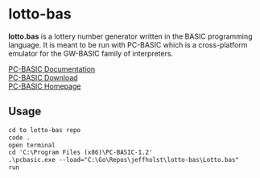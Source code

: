 # lotto-bas

**lotto.bas** is a lottery number generator written in the BASIC programming language.  It is meant to be run with PC-BASIC which is a cross-platform emulator for the GW-BASIC family of interpreters.

[PC-BASIC Documentation](http://robhagemans.github.io/pcbasic/doc/2.0/) \
[PC-BASIC Download](https://github.com/robhagemans/pcbasic/) \
[PC-BASIC Homepage](http://robhagemans.github.io/pcbasic/) 

## Usage

```txt
cd to lotto-bas repo
code .
open terminal
cd 'C:\Program Files (x86)\PC-BASIC-1.2'
.\pcbasic.exe --load="C:\Go\Repos\jeffholst\lotto-bas\Lotto.bas"
run
```
